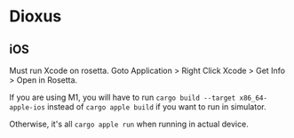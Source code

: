 # Dioxus

## iOS

Must run Xcode on rosetta. Goto Application > Right Click Xcode > Get Info > Open in Rosetta.

If you are using M1, you will have to run `cargo build --target x86_64-apple-ios` instead of `cargo apple build` if you want to run in simulator.

Otherwise, it's all `cargo apple run` when running in actual device.
